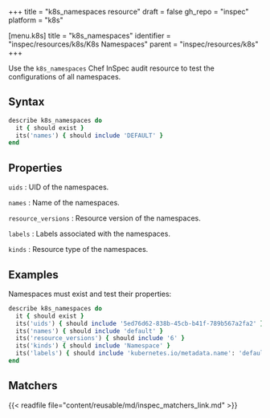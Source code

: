+++
title = "k8s_namespaces resource"
draft = false
gh_repo = "inspec"
platform = "k8s"

[menu.k8s]
title = "k8s_namespaces"
identifier = "inspec/resources/k8s/K8s Namespaces"
parent = "inspec/resources/k8s"
+++

Use the `k8s_namespaces` Chef InSpec audit resource to test the configurations of all namespaces.

## Syntax

```ruby
describe k8s_namespaces do
  it { should exist }
  its('names') { should include 'DEFAULT' }
end
```

## Properties

`uids`
: UID of the namespaces.

`names`
: Name of the namespaces.

`resource_versions`
: Resource version of the namespaces.

`labels`
: Labels associated with the namespaces.

`kinds`
: Resource type of the namespaces.

## Examples

Namespaces must exist and test their properties:

```ruby
describe k8s_namespaces do
  it { should exist }
  its('uids') { should include '5ed76d62-838b-45cb-b41f-789b567a2fa2' }
  its('names') { should include 'default' }
  its('resource_versions') { should include '6' }
  its('kinds') { should include 'Namespace' }
  its('labels') { should include 'kubernetes.io/metadata.name': 'default' }
end
```

## Matchers

{{< readfile file="content/reusable/md/inspec_matchers_link.md" >}}
